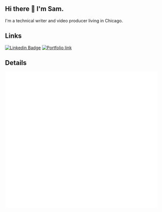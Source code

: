 ## Hi there 👋 I'm Sam.

I'm a technical writer and video producer living in Chicago.

## Links

[![Linkedin Badge](https://img.shields.io/badge/-Sam%20Allen-blue?style=flat&logo=Linkedin&logoColor=white&link=https://www.linkedin.com/in/samuelcallen/)](https://www.linkedin.com/in/samuelcallen/)
[![Portfolio link](https://img.shields.io/badge/Documentation_Portfolio-339c5e)](https://samallen.pro)

## Details

![Metrics](/github-metrics.svg)

<!--
**samwherever/samwherever** is a ✨ _special_ ✨ repository because its `README.md` (this file) appears on your GitHub profile.

Here are some ideas to get you started:

- 🔭 I’m currently working on ...
- 🌱 I’m currently learning ...
- 👯 I’m looking to collaborate on ...
- 🤔 I’m looking for help with ...
- 💬 Ask me about ...
- 📫 How to reach me: ...
- 😄 Pronouns: ...
- ⚡ Fun fact: ...
-->
